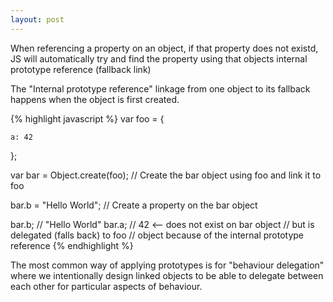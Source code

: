 ```yaml
---
layout: post
---
```


When referencing a property on an object, if that property does not existd, JS will automatically try and find the property using that objects internal prototype reference (fallback link)

The "Internal prototype reference" linkage from one object to its fallback happens when the object is first created.

{% highlight javascript %}
var foo = {

	a: 42

};

var bar = Object.create(foo);
// Create the bar object using foo and link it to foo

bar.b = "Hello World";
// Create a property on the bar object

bar.b; 	// "Hello World"
bar.a; 	// 42 <-- does not exist on bar object
	// but is delegated (falls back) to foo
	// object because of the internal prototype reference
{% endhighlight %}

The most common way of applying prototypes is for "behaviour delegation" where we intentionally design linked objects to be able to delegate between each other for particular aspects of behaviour.
